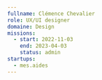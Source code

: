 ```yaml
---
fullname: Clémence Chevalier
role: UX/UI designer 
domaine: Design
missions:
  - start: 2022-11-03
    end: 2023-04-03
    status: admin
startups:
  - mes.aides
---
```


